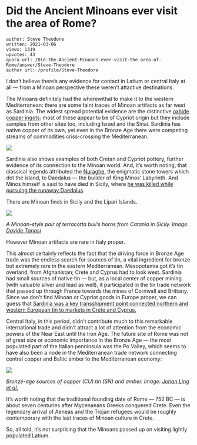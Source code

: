 # Did the Ancient Minoans ever visit the area of Rome?

	author: Steve Theodore
	written: 2021-03-06
	views: 1319
	upvotes: 43
	quora url: /Did-the-Ancient-Minoans-ever-visit-the-area-of-Rome/answer/Steve-Theodore
	author url: /profile/Steve-Theodore


I don’t believe there’s any evidence for contact in Latium or central Italy at all — from a Minoan perspective these weren’t attactive destinations.

The Minoans definitely had the wherewithal to make it to the western Mediterranean: there are some faint traces of Minoan artifacts as far west as Sardinia. The widest spread potential evidence are the distinctive [oxhide copper ingots](https://en.wikipedia.org/wiki/Oxhide_ingot#:~:text=The%20earliest%20oxhide%20ingots%20found,1500%20BC%20to%201450%20BC.&text=The%20copper%20trade%20was%20largely,the%20coast%2C%20and%20on%20islands.): most of these appear to be of Cypriot origin but they include samples from other sites too, including Israel and the Sinai. Sardinia has native copper of its own, yet even in the Bronze Age there were competing streams of commodities criss-crossing the Mediterranean.

![](https://qph.fs.quoracdn.net/main-qimg-dd85bbbeabafb912c8e34631b9d5bfb8)

Sardinia also shows examples of both Cretan and Cypriot pottery, further evidence of its connection to the Minoan world. And, it’s worth noting, that classical legends attributed the [Nuraghe,](https://en.wikipedia.org/wiki/Nuraghe) the enigmatic stone towers which dot the island, to Daedalus — the builder of King Minos’ Labyrinth. And Minos himself is said to have died in Sicily, where [he was killed while pursuing the runaway Daedalus](https://www.explorecrete.com/mythology/daedalus-sicily.html).

There are Minoan finds in Sicily and the Lipari Islands.

![](https://qph.fs.quoracdn.net/main-qimg-2d01666d9a91b143137d9f58b74344a6)

_A Minoan-style pair of terracotta bull’s horns from Catania in Sicily. Image:_ _[Davide Tanasi](https://www.researchgate.net/publication/346094150_Sicily_Before_the_Greeks_The_Interaction_with_Aegean_and_the_Levant_in_the_Pre-colonial_Era)_ 

However Minoan artifacts are rare in Italy proper.

This almost certainly reflects the fact that the driving force in Bronze Age trade was the endless search for sources of tin, a vital ingredient for bronze but extremely rare in the eastern Mediterranean. Mesopotamia got it’s tin overland, from Afghanistan; Crete and Cyprus had to look west. Sardinia had small sources of native tin — but, as a local center of copper mining (with valuable silver and lead as well), it participated in the tin trade network that passed up through France towards the mines of Cornwall and Brittany. Since we don’t find Minoan or Cypriot goods in Europe proper, we can guess that [Sardinia was a key transshipment point connected northern and western European tin to markets in Crete and Cyprus.](https://www.tandfonline.com/doi/full/10.1080/10426914.2020.1758329)

Central Italy, in this period, didn’t contribute much to this remarkable international trade and didn’t attract a lot of attention from the economic powers of the Near East until the Iron Age. The future site of Rome was not of great size or economic importance in the Bronze Age — the most populated part of the Italian penninsula was the Po Valley, which seems to have also been a node in the Mediterranean trade network connecting central copper and Baltic amber to the Mediterranean economy:

![](https://qph.fs.quoracdn.net/main-qimg-7ef17f86354abc77b243646888b17a44)

_Bronze-age sources of copper (CU) tin (SN) and amber. Image:_ _[Johan Ling et al.](https://www.sciencedirect.com/science/article/pii/S2352409X19302470)_ 

It’s worth noting that the traditional founding date of Rome — 752 BC — is about seven centuries after Mycenaeans Greeks conquered Crete. Even the legendary arrival of Aeneas and the Trojan refugees would be roughly contemporary with the last traces of Minoan culture in Crete.

So, all told, it’s not surprising that the Minoans passed up on visiting lightly populated Latium.

